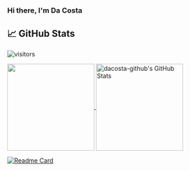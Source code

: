 
### Hi there, I'm Da Costa


## &#x1f4c8; GitHub Stats

![visitors](https://visitor-badge.glitch.me/badge?style=flat-square&page_id=dacosta-github)

<a href="https://github.com/dacosta-github/about-me">
  <img height="200px" align="center" src="https://github-readme-stats.vercel.app/api/top-langs/?username=dacosta-github&layout=compact&langs_count=10&hide=asp,php&title_color=ffffff&text_color=c9cacc&icon_color=2bbc8a&bg_color=1d1f21" />
</a>
<a href="https://github.com/dacosta-github/about-me">
  <img height="200px" align="center" src="https://github-readme-stats.vercel.app/api?username=dacosta-github&show_icons=true&line_height=27&count_private=true&title_color=ffffff&text_color=c9cacc&icon_color=2bbc8a&bg_color=1d1f21" alt="dacosta-github's GitHub Stats" />
</a>



[![Readme Card](https://github-readme-stats.vercel.app/api/pin/?username=dacosta-github&repo=udacity-mle)](https://github.com/dacosta-github/udacity-mle)
